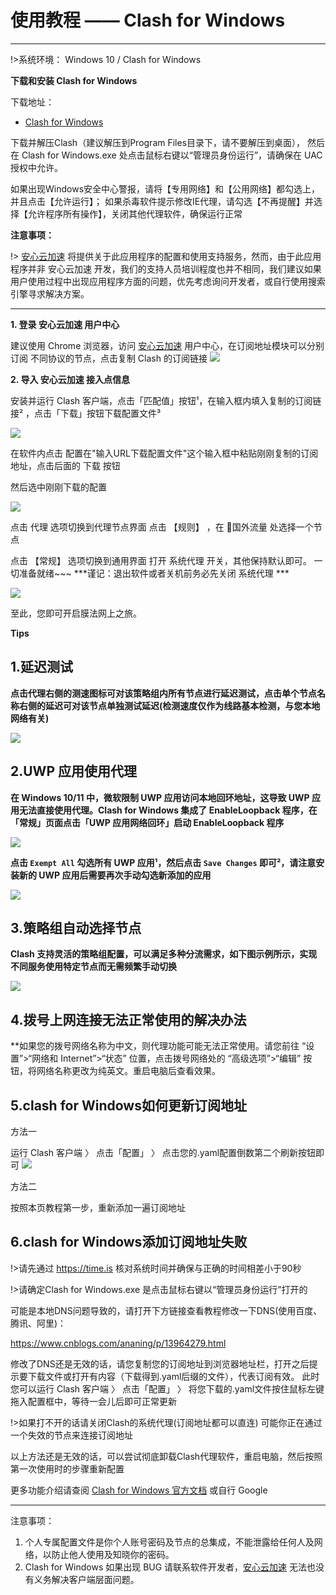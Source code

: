 # 使用教程 —— Clash for Windows
- - -

!>系统环境： Windows 10  / Clash for Windows 

**下载和安装 Clash for Windows**

下载地址：
- [Clash for Windows](https://120437.lanzouw.com/iYhuc06uz0yb)

下载并解压Clash（建议解压到Program Files目录下，请不要解压到桌面）， 然后在 Clash for Windows.exe 处点击鼠标右键以“管理员身份运行”，请确保在 UAC 授权中允许。

如果出现Windows安全中心警报，请将【专用网络】和【公用网络】都勾选上，并且点击【允许运行】； 如果杀毒软件提示修改IE代理，请勾选【不再提醒】并选择【允许程序所有操作】，关闭其他代理软件，确保运行正常

**注意事项：**  

!> [安心云加速](https://axss.ac.cn) 将提供关于此应用程序的配置和使用支持服务，然而，由于此应用程序并非 安心云加速 开发，我们的支持人员培训程度也并不相同，我们建议如果用户使用过程中出现应用程序方面的问题，优先考虑询问开发者，或自行使用搜索引擎寻求解决方案。

---

**1. 登录 安心云加速 用户中心**

建议使用 Chrome 浏览器，访问 [安心云加速](https://axss.ac.cn) 用户中心，在订阅地址模块可以分别订阅 不同协议的节点，点击复制 Clash 的订阅链接
![](../img/faq/clash-win.png)

**2. 导入 安心云加速 接入点信息**

安装并运行 Clash 客户端，点击「匹配值」按钮¹，在输入框内填入复制的订阅链接² ，点击「下载」按钮下载配置文件³

![](../img/faq/CFW-1.png)  

在软件内点击 配置在"输入URL下载配置文件"这个输入框中粘贴刚刚复制的订阅地址，点击后面的 下载 按钮

然后选中刚刚下载的配置

![](../img/faq/CFW-2.png)

点击 代理 选项切换到代理节点界面
点击 【规则】 ，在 🔰国外流量 处选择一个节点

点击 【常规】 选项切换到通用界面
打开 系统代理 开关，其他保持默认即可。
一切准备就绪~~~
***谨记：退出软件或者关机前务必先关闭 系统代理 ***

![](../img/faq/CFW-3.png)

至此，您即可开启膜法网上之旅。

**Tips**
## 1.延迟测试

**点击代理右侧的测速图标可对该策略组内所有节点进行延迟测试，点击单个节点名称右侧的延迟可对该节点单独测试延迟(检测速度仅作为线路基本检测，与您本地网络有关)**

![](../img/faq/CFW-4.png)

## 2.UWP 应用使用代理
**在 Windows 10/11 中，微软限制 UWP 应用访问本地回环地址，这导致 UWP 应用无法直接使用代理。Clash for Windows 集成了 EnableLoopback 程序，在 「常规」页面点击「UWP 应用网络回环」启动 EnableLoopback 程序**

![](../img/faq/CFW-5.png)

**点击 `Exempt All` 勾选所有 UWP 应用¹，然后点击 `Save Changes` 即可²，请注意安装新的 UWP 应用后需要再次手动勾选新添加的应用**

![](../img/faq/CFW-6.png)

## 3.策略组自动选择节点
**Clash 支持灵活的策略组配置，可以满足多种分流需求，如下图示例所示，实现不同服务使用特定节点而无需频繁手动切换**

![](../img/faq/CFW-7.png)

## 4.拨号上网连接无法正常使用的解决办法
**如果您的拨号网络名称为中文，则代理功能可能无法正常使用。请您前往 “设置”>“网络和 Internet”>“状态” 位置，点击拨号网络处的 “高级选项”>“编辑” 按钮，将网络名称更改为纯英文。重启电脑后查看效果。

## 5.clash for Windows如何更新订阅地址

 方法一

运行 Clash 客户端 〉 点击「配置」 〉 点击您的.yaml配置倒数第二个刷新按钮即可
![](../img/faq/winClash-new.png)


 方法二

按照本页教程第一步，重新添加一遍订阅地址


## 6.clash for Windows添加订阅地址失败

!>请先通过 https://time.is 核对系统时间并确保与正确的时间相差小于90秒

!>请确定Clash for Windows.exe 是点击鼠标右键以“管理员身份运行”打开的

可能是本地DNS问题导致的，请打开下方链接查看教程修改一下DNS(使用百度、腾讯、阿里)：

https://www.cnblogs.com/ananing/p/13964279.html

修改了DNS还是无效的话，请您复制您的订阅地址到浏览器地址栏，打开之后提示要下载文件或打开有内容（下载得到.yaml后缀的文件），代表订阅有效。
此时您可以运行 Clash 客户端 〉 点击「配置」 〉 将您下载的.yaml文件按住鼠标左键拖入配置框中，等待一会儿后即可正常更新

!>如果打不开的话请关闭Clash的系统代理(订阅地址都可以直连) 可能你正在通过一个失效的节点来连接订阅地址

以上方法还是无效的话，可以尝试彻底卸载Clash代理软件，重启电脑，然后按照第一次使用时的步骤重新配置

更多功能介绍请查阅 [Clash for Windows 官方文档](https://docs.cfw.lbyczf.com/) 或自行 Google
- - -
注意事项：  
1. 个人专属配置文件是你个人账号密码及节点的总集成，不能泄露给任何人及网络，以防止他人使用及知晓你的密码。    
2. Clash for Windows 如果出现 BUG 请联系软件开发者，[安心云加速](https://axss.ac.cn) 无法也没有义务解决客户端层面问题。
